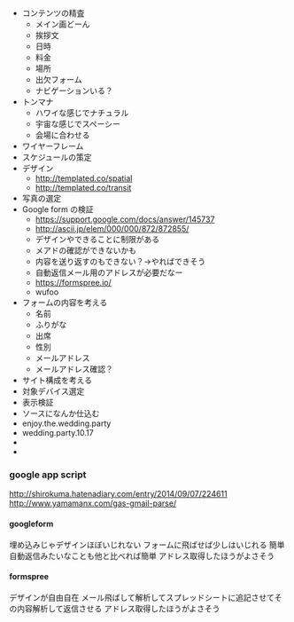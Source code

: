 * コンテンツの精査
  * メイン画どーん
  * 挨拶文
  * 日時
  * 料金
  * 場所
  * 出欠フォーム
  * ナビゲーションいる？
* トンマナ
  * ハワイな感じでナチュラル
  * 宇宙な感じでスペーシー
  * 会場に合わせる
* ワイヤーフレーム
* スケジュールの策定
* デザイン
  * http://templated.co/spatial
  * http://templated.co/transit
* 写真の選定
* Google form の検証
  * https://support.google.com/docs/answer/145737
  * http://ascii.jp/elem/000/000/872/872855/
  * デザインやできることに制限がある
  * メアドの確認ができないかも
  * 内容を送り返すのもできない？→やればできそう
  * 自動返信メール用のアドレスが必要だなー
  * https://formspree.io/
  * wufoo
* フォームの内容を考える
  * 名前
  * ふりがな
  * 出席
  * 性別
  * メールアドレス
  * メールアドレス確認？
* サイト構成を考える
* 対象デバイス選定
* 表示検証
* ソースになんか仕込む
* enjoy.the.wedding.party
* wedding.party.10.17
* 
* 

### google app script

http://shirokuma.hatenadiary.com/entry/2014/09/07/224611
http://www.yamamanx.com/gas-gmail-parse/

#### googleform

埋め込みじゃデザインほぼいじれない
フォームに飛ばせば少しはいじれる
簡単
自動返信みたいなことも他と比べれば簡単
アドレス取得したほうがよさそう


#### formspree

デザインが自由自在
メール飛ばして解析してスプレッドシートに追記させてその内容解析して返信させる
アドレス取得したほうがよさそう